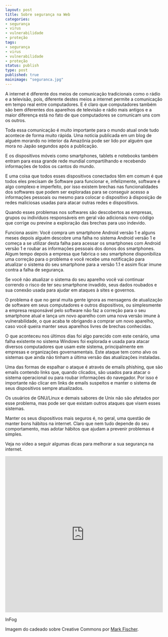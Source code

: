 ```yaml
---
layout: post
title: Sobre segurança na Web
categories:
- segurança
- virus
- vulnerabilidade
- proteção
tags:
- segurança
- virus
- vulnerabilidade
- proteção
status: publish
type: post
published: true
mainimage: "seguranca.jpg"
---
```


A internet é diferente dos meios de comunicação tradicionais como o rádio e a
televisão, pois, diferente destes meios a internet permite a comunicação em
tempo real entre computadores. E é claro que computadores também são bem
diferentes dos aparelhos de televisão e rádio mais antigos e a maior diferença
está no fato de que computadores se comunicam uns com os outros.

Toda essa comunicação é muito importante para o mundo atual onde tudo acontece
de forma muito rápida. Uma notícia publicada em um blog de alguém morando no
interior da Amazônia pode ser lido por alguém que mora no Japão segundos após
a publicação.

E os dispositivos móveis como smartphones, tablets e notebooks também entram
para essa grande rede mundial compartilhando e recebendo informações de todos
os cantos do mundo.

E uma coisa que todos esses dispositivos conectados têm em comum é que todos
eles precisam de Software para funcionar e, infelizmente, software é algo
complexo e imperfeito, por isso existem brechas nas funcionalidades dos
softwares que podem ser exploradas para se conseguir acesso a informações
pessoais ou mesmo para colocar o dispositivo à disposição de redes maliciosas
usadas para atacar outras redes e dispositivos.

Quando esses problemas nos softwares são descobertos as empresas, grupos ou
indivíduos responsáveis em geral vão adicionais novo código que corrige ou
previne a exploração das brechas para uso indevido.

Funciona assim: Você compra um smartphone Android versão 1 e alguns meses depois
alguém descobre uma falha no sistema Android versão 1 e começa a se utilizar
desta falha para acessar os smartphones com Android versão 1 e roubar as
informações pessoais dos donos dos smartphones. Algum tempo depois a empresa
que fabrica o seu smartphone disponibiliza uma correção para o problema e você
recebe uma notificação para atualizar o sistema do seu smartphone para a versão
1.1 e assim ficar imune contra a falha de segurança.

Se você não atualizar o sistema do seu aparelho você vai continuar correndo o
risco de ter seu smartphone invadido, seus dados roubados e sua conexão usada
para ajudar em ataques à sites e governos.

O problema é que no geral muita gente ignora as mensagens de atualização de
software em seus computadores e outros dispositivos, ou simplesmente a empresa
responsável pelo software não faz a correção para o seu smartphone atual e
lança um novo aparelho com uma nova versão imune à vulnerabilidade, o que
acaba te obrigando a comprar um novo aparelho, caso você queira manter seus
aparelhos livres de brechas conhecidas.

O que aconteceu nos últimos dias foi algo parecido com este cenário, uma falha
existente no sistema Windows foi explorada e usada para atacar diversos
computadores que usam este sistema, principalmente em empresas e organizações
governamentais. Este ataque tem como alvo os sistemas que ainda não tinham a
última versão das atualizações instaladas.

Uma das formas de espalhar o ataque é através de emails phishing, que são emails
contendo links que, quando clicados, são usados para atacar o sistema operacional
ou para roubar informações do navegador. Por isso é importante não clicar em
links de emails suspeitos e manter o sistema de seus dispositivos sempre
atualizados.

Os usuários de GNU/Linux e demais sabores de Unix não são afetados por esse
problema, mas pode ser que existam outros ataques que visem esses sistemas.

Manter os seus dispositivos mais seguros é, no geral, uma questão de manter
bons hábitos na internet. Claro que nem tudo depende do seu comportamento, mas
adotar hábitos que ajudam a prevenir problemas é simples.

Veja no vídeo a seguir algumas dicas para melhorar a sua segurança na internet.

<iframe width="100%" height="500" src="https://www.youtube.com/embed/-XxzF8COijM" frameborder="0" allowfullscreen></iframe>

InFog

Imagem do cadeado sobre Creative Commons por [Mark Fischer](https://www.flickr.com/photos/fischerfotos/7454996046/).
